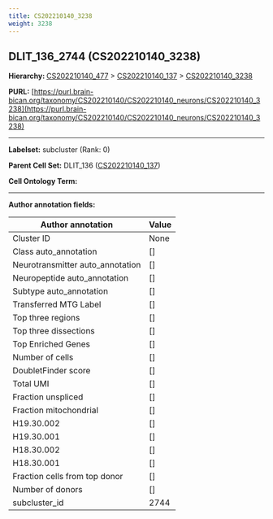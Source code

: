 ```yaml
---
title: CS202210140_3238
weight: 3238
---
```

## DLIT_136_2744 (CS202210140_3238)
<b>Hierarchy: </b>
[CS202210140_477](../CS202210140_477) >
[CS202210140_137](../CS202210140_137) >
[CS202210140_3238](../CS202210140_3238)

**PURL:** [https://purl.brain-bican.org/taxonomy/CS202210140/CS202210140_neurons/CS202210140_3238](https://purl.brain-bican.org/taxonomy/CS202210140/CS202210140_neurons/CS202210140_3238)

---


**Labelset:** subcluster (Rank: 0)

**Parent Cell Set:** DLIT_136 ([CS202210140_137](../CS202210140_137))



**Cell Ontology Term:** 

[MARKER GENES.]: #


---

[TRANSFERRED ANNOTATIONS.]: #


[AUTHOR ANNOTATION FIELDS.]: #


**Author annotation fields:**

| Author annotation | Value |
|-------------------|-------|
|Cluster ID|None|
|Class auto_annotation|[]|
|Neurotransmitter auto_annotation|[]|
|Neuropeptide auto_annotation|[]|
|Subtype auto_annotation|[]|
|Transferred MTG Label|[]|
|Top three regions|[]|
|Top three dissections|[]|
|Top Enriched Genes|[]|
|Number of cells|[]|
|DoubletFinder score|[]|
|Total UMI|[]|
|Fraction unspliced|[]|
|Fraction mitochondrial|[]|
|H19.30.002|[]|
|H19.30.001|[]|
|H18.30.002|[]|
|H18.30.001|[]|
|Fraction cells from top donor|[]|
|Number of donors|[]|
|subcluster_id|2744|
